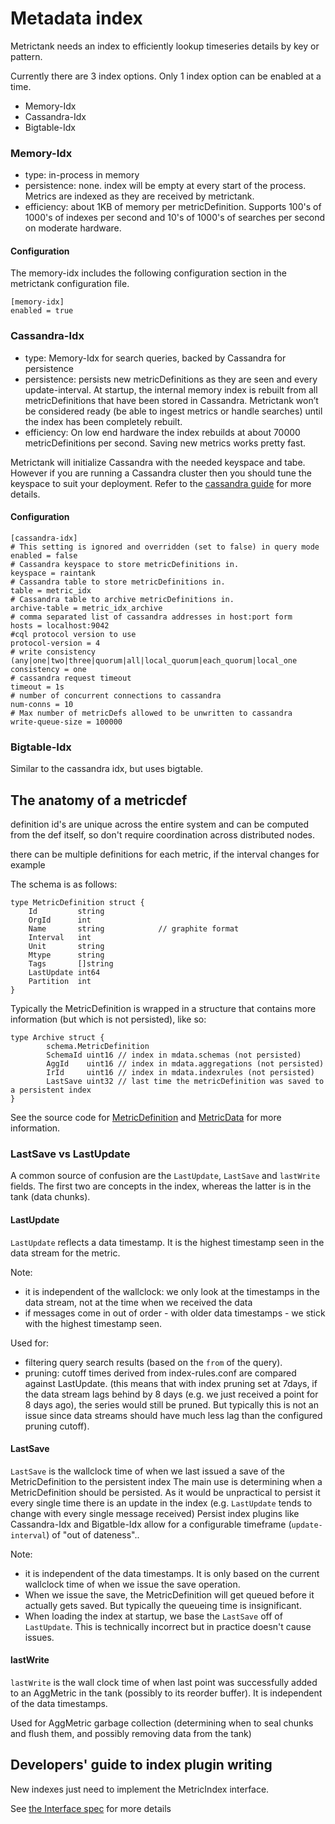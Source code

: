 # Metadata index

Metrictank needs an index to efficiently lookup timeseries details by key or pattern.

Currently there are 3 index options. Only 1 index option can be enabled at a time.
* Memory-Idx
* Cassandra-Idx
* Bigtable-Idx

### Memory-Idx

* type: in-process in memory
* persistence: none.  index will be empty at every start of the process. Metrics are indexed as they are received by metrictank.
* efficiency: about 1KB of memory per metricDefinition.  Supports 100's of 1000's of indexes per second and 10's of 1000's of searches per second on moderate hardware.

#### Configuration
The memory-idx includes the following configuration section in the metrictank configuration file.

```
[memory-idx]
enabled = true
```

### Cassandra-Idx

* type: Memory-Idx for search queries, backed by Cassandra for persistence
* persistence:  persists new metricDefinitions as they are seen and every update-interval.  At startup, the internal memory index is rebuilt from all metricDefinitions that have been stored in Cassandra.  Metrictank won’t be considered ready (be able to ingest metrics or handle searches) until the index has been completely rebuilt.
* efficiency: On low end hardware the index rebuilds at about 70000 metricDefinitions per second. Saving new metrics works pretty fast.

Metrictank will initialize Cassandra with the needed keyspace and tabe.  However if you are running a Cassandra cluster then you should tune the keyspace to suit your deployment.
Refer to the [cassandra guide](https://github.com/grafana/metrictank/blob/master/docs/cassandra.md) for more details.

#### Configuration
```
[cassandra-idx]
# This setting is ignored and overridden (set to false) in query mode
enabled = false
# Cassandra keyspace to store metricDefinitions in.
keyspace = raintank
# Cassandra table to store metricDefinitions in.
table = metric_idx
# Cassandra table to archive metricDefinitions in.
archive-table = metric_idx_archive
# comma separated list of cassandra addresses in host:port form
hosts = localhost:9042
#cql protocol version to use
protocol-version = 4
# write consistency (any|one|two|three|quorum|all|local_quorum|each_quorum|local_one
consistency = one
# cassandra request timeout
timeout = 1s
# number of concurrent connections to cassandra
num-conns = 10
# Max number of metricDefs allowed to be unwritten to cassandra
write-queue-size = 100000
```

### Bigtable-Idx

Similar to the cassandra idx, but uses bigtable.



## The anatomy of a metricdef

definition id's are unique across the entire system and can be computed from the def itself, so don't require coordination across distributed nodes.

there can be multiple definitions for each metric, if the interval changes for example

The schema is as follows:

```
type MetricDefinition struct {
	Id         string
	OrgId      int
	Name       string            // graphite format
	Interval   int
	Unit       string
	Mtype      string
	Tags       []string
	LastUpdate int64
	Partition  int
}
```

Typically the MetricDefinition is wrapped in a structure that contains more information (but which is not persisted), like so:
```
type Archive struct {
        schema.MetricDefinition
        SchemaId uint16 // index in mdata.schemas (not persisted)
        AggId    uint16 // index in mdata.aggregations (not persisted)
        IrId     uint16 // index in mdata.indexrules (not persisted)
        LastSave uint32 // last time the metricDefinition was saved to a persistent index
}
```

See the source code for [MetricDefinition](https://github.com/grafana/metrictank/blob/master/schema/metric.go) and
[MetricData](https://github.com/grafana/metrictank/blob/master/idx/idx.go) for more information.

### LastSave vs LastUpdate

A common source of confusion are the `LastUpdate`, `LastSave` and `lastWrite` fields.
The first two are concepts in the index, whereas the latter is in the tank (data chunks).

#### LastUpdate

`LastUpdate` reflects a data timestamp. It is the highest timestamp seen in the data stream for the metric.

Note:
* it is independent of the wallclock: we only look at the timestamps in the data stream, not at the time when we received the data
* if messages come in out of order - with older data timestamps - we stick with the highest timestamp seen.

Used for:
* filtering query search results (based on the `from` of the query).
* pruning: cutoff times derived from index-rules.conf are compared against LastUpdate.
  (this means that with index pruning set at 7days, if the data stream lags behind by 8 days (e.g. we just received a point for 8 days ago), the series
  would still be pruned. But typically this is not an issue since data streams should have much less lag than the configured pruning cutoff).

#### LastSave

`LastSave` is the wallclock time of when we last issued a save of the MetricDefinition to the persistent index
The main use is determining when a MetricDefinition should be persisted. As it would be unpractical to persist it
every single time there is an update in the index (e.g. `LastUpdate` tends to change with every single message received)
Persist index plugins like Cassandra-Idx and Bigatble-Idx allow for a configurable timeframe (`update-interval`) of "out of dateness"..

Note:
* it is independent of the data timestamps. It is only based on the current wallclock time of when we issue the save operation.
* When we issue the save, the MetricDefinition will get queued before it actually gets saved. But typically the queueing time is insignificant.
* When loading the index at startup, we base the `LastSave` off of `LastUpdate`. This is technically incorrect but in practice doesn't cause issues.


#### lastWrite

`lastWrite` is the wall clock time of when last point was successfully added to an AggMetric in the tank (possibly to its reorder buffer).
It is independent of the data timestamps.

Used for AggMetric garbage collection (determining when to seal chunks and flush them, and possibly removing data from the tank)


## Developers' guide to index plugin writing

New indexes just need to implement the MetricIndex interface.

See [the Interface spec](https://github.com/grafana/metrictank/blob/master/idx/idx.go#L22) for more details
